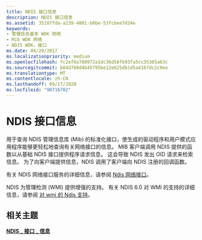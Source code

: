 ```yaml
---
title: NDIS 接口信息
description: NDIS 接口信息
ms.assetid: 35187fda-a239-4801-b0be-53fcbee7d24e
keywords:
- 管理信息基本 WDK 网络
- Mib WDK 网络
- NDIS WDK，接口
ms.date: 04/20/2017
ms.localizationpriority: medium
ms.openlocfilehash: fc2ef6a780972a1dc36d58fb93fa5cc35365a63c
ms.sourcegitcommit: b84d760d4b45795be12e625db1d5a4167dc2c9ee
ms.translationtype: MT
ms.contentlocale: zh-CN
ms.lasthandoff: 09/17/2020
ms.locfileid: "90716702"
---
```

# <a name="ndis-interface-information"></a>NDIS 接口信息





用于查询 NDIS 管理信息库 (Mib) 的标准化接口，使生成的驱动程序和用户模式应用程序能够更轻松地查询有关网络接口的信息。 MIB 客户端调用 NDIS 提供的函数以从基础 NDIS 接口提供程序请求信息。 这会导致 NDIS 发出 OID 请求来检索信息。 为了向客户端提供信息，NDIS 调用了客户端向 NDIS 注册的回调函数。

有关 NDIS 网络接口服务的详细信息，请参阅 [Ndis 网络接口](/windows-hardware/drivers/ddi/_netvista/)。

NDIS 为管理检测 (WMI) 提供增强的支持。 有关 NDIS 6.0 对 WMI 的支持的详细信息，请参阅 [对 wmi 的 Ndis 支持](ndis-support-for-wmi.md)。

## <a name="related-topics"></a>相关主题


[**NDIS \_ 接口 \_ 信息**](/windows/win32/api/ifdef/ns-ifdef-ndis_interface_information)

 

